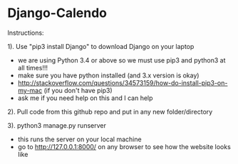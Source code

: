 # Django-Calendo

Instructions:

1). Use "pip3 install Django" to download Django on your laptop 

  - we are using Python 3.4 or above so we must use pip3 and python3 at all times!!! 
  - make sure you have python installed (and 3.x version is okay) 
  - http://stackoverflow.com/questions/34573159/how-do-install-pip3-on-my-mac (if you don't have pip3)
  - ask me if you need help on this and I can help

2). Pull code from this github repo and put in any new folder/directory

3). python3 manage.py runserver 

  - this runs the server on your local machine
  - go to http://127.0.0.1:8000/ on any browser to see how the website looks like
